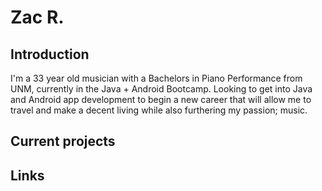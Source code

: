 # Zac R.

## Introduction

I'm a 33 year old musician with a Bachelors in Piano Performance from UNM, currently in the Java + Android Bootcamp. Looking to get into Java and Android app development to begin a new career that will allow me to travel and make a decent living while also furthering my passion; music.

## Current projects

## Links
